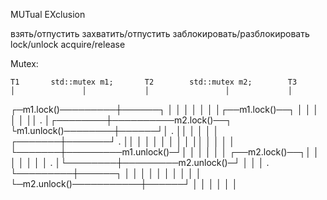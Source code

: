 MUTual EXclusion

взять/отпустить
захватить/отпустить
заблокировать/разблокировать
lock/unlock
acquire/release

Mutex:
    
    T1       std::mutex m1;       T2        std::mutex m2;        T3
    │               │             │                 │             │
┌─m1.lock()─────────┼──────┐      │                 │             │
│   │               │      │┌──m1.lock()──┐         │             │
│   │               │      ││     .       │┌────────┼──────────m2.lock()──┐
└m1.unlock()────────┼──────┘│     .       ││        │             │       │
    │       ┌───────┼───────┘     .       ││        │             │       │
    │       │       │             │       ││        │             │       │
    │       └───────┼─────────m1.unlock()─┘│        │             │       │
    │               │       ┌──m2.lock()──┐│        │             │       │
    │               │       │     .       │└────────┼─────────m2.unlock()─┘
    │               │       │     .       └─────────┼──────┐      │
    │               │       │     │                 │      │      │
    │               │       └─m2.unlock()───────────┼──────┘      │
    │               │             │                 │             │
